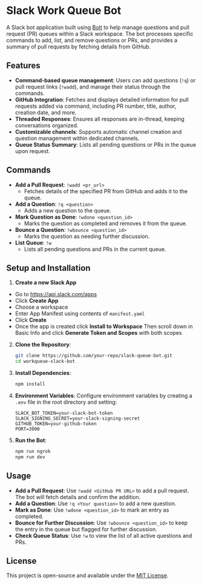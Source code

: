 # Slack Work Queue Bot

A Slack bot application built using [Bolt](https://tools.slack.dev/bolt-js/) to help manage questions and pull request (PR) queues within a Slack workspace. The bot processes specific commands to add, list, and remove questions or PRs, and provides a summary of pull requests by fetching details from GitHub.

## Features

- **Command-based queue management**: Users can add questions (`!q`) or pull request links (`!wadd`), and manage their status through the commands.
- **GitHub Integration**: Fetches and displays detailed information for pull requests added via command, including PR number, title, author, creation date, and more.
- **Threaded Responses**: Ensures all responses are in-thread, keeping conversations organized.
- **Customizable channels**: Supports automatic channel creation and question management within dedicated channels.
- **Queue Status Summary**: Lists all pending questions or PRs in the queue upon request.

## Commands

- **Add a Pull Request**: `!wadd <pr_url>`
  - Fetches details of the specified PR from GitHub and adds it to the queue.
- **Add a Question**: `!q <question>`
  - Adds a new question to the queue.
- **Mark Question as Done**: `!wdone <question_id>`
  - Marks the question as completed and removes it from the queue.
- **Bounce a Question**: `!wbounce <question_id>`
  - Marks the question as needing further discussion.
- **List Queue**: `!w`
  - Lists all pending questions and PRs in the current queue.

## Setup and Installation

1. **Create a new Slack App**
- Go to https://api.slack.com/apps
- Click **Create App**
- Choose a workspace
- Enter App Manifest using contents of `manifest.yaml`
- Click **Create**
- Once the app is created click **Install to Workspace** Then scroll down in Basic Info and click **Generate Token and Scopes** with both scopes

2. **Clone the Repository**:
   ```bash
   git clone https://github.com/your-repo/slack-queue-bot.git
   cd workqueue-slack-bot
   ```

3. **Install Dependencies**:
   ```bash
   npm install
   ```

4. **Environment Variables**:
   Configure environment variables by creating a `.env` file in the root directory and setting:
   ```plaintext
   SLACK_BOT_TOKEN=your-slack-bot-token
   SLACK_SIGNING_SECRET=your-slack-signing-secret
   GITHUB_TOKEN=your-github-token
   PORT=3000
   ```

5. **Run the Bot**:
   ```bash
   npm run ngrok
   npm run dev
   ```

## Usage

- **Add a Pull Request**: Use `!wadd <GitHub PR URL>` to add a pull request. The bot will fetch details and confirm the addition.
- **Add a Question**: Use `!q <Your question>` to add a new question.
- **Mark as Done**: Use `!wdone <question_id>` to mark an entry as completed.
- **Bounce for Further Discussion**: Use `!wbounce <question_id>` to keep the entry in the queue but flagged for further discussion.
- **Check Queue Status**: Use `!w` to view the list of all active questions and PRs.

## License

This project is open-source and available under the [MIT License](LICENSE).
